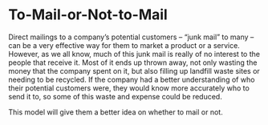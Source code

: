# To-Mail-or-Not-to-Mail
Direct mailings to a company’s potential customers – “junk mail” to many – can be a very effective way for them to market a product or a service. 
However, as we all know, much of this junk mail is really of no interest to the people that receive it. 
Most of it ends up thrown away, not only wasting the money that the company spent on it, but also filling up landfill waste sites or needing to be recycled. 
If the company had a better understanding of who their potential customers were, they would know more accurately who to send it to, so some of this waste and expense could be reduced.

This model will give them a better idea on whether to mail or not.
